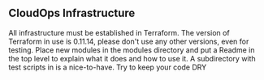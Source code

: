 ## CloudOps Infrastructure
All infrastructure must be established in Terraform.
The version of Terraform in use is 0.11.14, please don't use any other versions, even for testing.
Place new modules in the modules directory and put a Readme in the top level to explain what it does and how to use it.
A subdirectory with test scripts in is a nice-to-have.
Try to keep your code DRY
